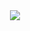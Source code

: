 <nav style="backround-color:black;">
    <a>
        <div align="center">
            <img src="https://hackaday.com/wp-content/uploads/2020/07/spinning-donut-thumb.gif?w=600&h=600">
        </div>
    </a>
</nav>
